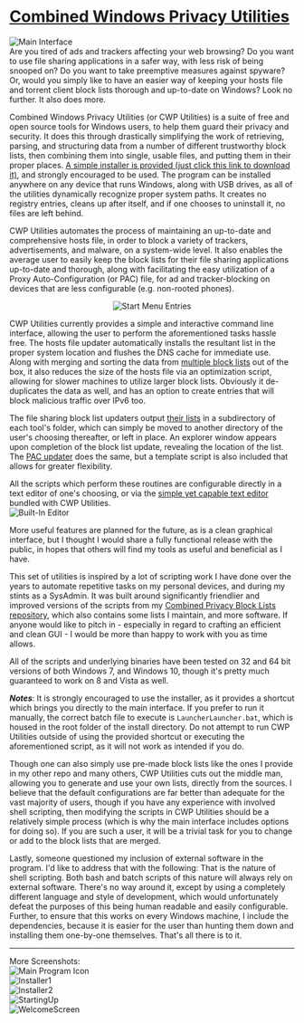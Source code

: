 # [Combined Windows Privacy Utilities](https://github.com/bongochong/CWP-Utilities/raw/master/Releases/CWP-Utilities-Stable-1.3.exe)
![Main Interface](/Screenshots/screen05-new.png)  
Are you tired of ads and trackers affecting your web browsing? Do you want to use file sharing applications in a safer way, with less risk of being snooped on? Do you want to take preemptive measures against spyware? Or, would you simply like to have an easier way of keeping your hosts file and torrent client block lists thorough and up-to-date on Windows? Look no further. It also does more.  

Combined Windows Privacy Utilities (or CWP Utilities) is a suite of free and open source tools for Windows users, to help them guard their privacy and security. It does this through drastically simplifying the work of retrieving, parsing, and structuring data from a number of different trustworthy block lists, then combining them into single, usable files, and putting them in their proper places. [A simple installer is provided (just click this link to download it)](https://github.com/bongochong/CWP-Utilities/raw/master/Releases/CWP-Utilities-Stable-1.3.exe), and strongly encouraged to be used. The program can be installed anywhere on any device that runs Windows, along with USB drives, as all of the utilities dynamically recognize proper system paths. It creates no registry entries, cleans up after itself, and if one chooses to uninstall it, no files are left behind.

CWP Utilities automates the process of maintaining an up-to-date and comprehensive hosts file, in order to block a variety of trackers, advertisements, and malware, on a system-wide level. It also enables the average user to easily keep the block lists for their file sharing applications up-to-date and thorough, along with facilitating the easy utilization of a Proxy Auto-Configuration (or PAC) file, for ad and tracker-blocking on devices that are less configurable (e.g. non-rooted phones).  
<p align="center"><img src="https://raw.githubusercontent.com/bongochong/CWP-Utilities/master/Screenshots/Start-Menu.png" alt="Start Menu Entries"></p>

CWP Utilities currently provides a simple and interactive command line interface, allowing the user to perform the aforementioned tasks hassle free. The hosts file updater automatically installs the resultant list in the proper system location and flushes the DNS cache for immediate use. Along with merging and sorting the data from [multiple block lists](/MoreInfo/DefaultHostsLists.md) out of the box, it also reduces the size of the hosts file via an optimization script, allowing for slower machines to utilize larger block lists. Obviously it de-duplicates the data as well, and has an option to create entries that will block malicious traffic over IPv6 too.

The file sharing block list updaters output [their lists](/MoreInfo/DefaultBitTorrentBlockLists.md) in a subdirectory of each tool's folder, which can simply be moved to another directory of the user's choosing thereafter, or left in place. An explorer window appears upon completion of the block list update, revealing the location of the list. The [PAC updater](/MoreInfo/DefaultPACFileSources.md) does the same, but a template script is also included that allows for greater flexibility.

All the scripts which perform these routines are configurable directly in a text editor of one's choosing, or via the [simple yet capable text editor](https://liquidninja.com/metapad/sourcecode.html) bundled with CWP Utilities.  
![Built-In Editor](/Screenshots/screen06-newer.png)

More useful features are planned for the future, as is a clean graphical interface, but I thought I would share a fully functional release with the public, in hopes that others will find my tools as useful and beneficial as I have.

This set of utilities is inspired by a lot of scripting work I have done over the years to automate repetitive tasks on my personal devices, and during my stints as a SysAdmin. It was built around significantly friendlier and improved versions of the scripts from my [Combined Privacy Block Lists repository](https://github.com/bongochong/CombinedPrivacyBlockLists/), which also contains some lists I maintain, and more software. If anyone would like to pitch in - especially in regard to crafting an efficient and clean GUI - I would be more than happy to work with you as time allows.

All of the scripts and underlying binaries have been tested on 32 and 64 bit versions of both Windows 7, and Windows 10, though it's pretty much guaranteed to work on 8 and Vista as well.

***Notes***: It is strongly encouraged to use the installer, as it provides a shortcut which brings you directly to the main interface. If you prefer to run it manually, the correct batch file to execute is `LauncherLauncher.bat`, which is housed in the root folder of the install directory. Do not attempt to run CWP Utilities outside of using the provided shortcut or executing the aforementioned script, as it will not work as intended if you do.

Though one can also simply use pre-made block lists like the ones I provide in my other repo and many others, CWP Utilities cuts out the middle man, allowing you to generate and use your own lists, directly from the sources. I believe that the default configurations are far better than adequate for the vast majority of users, though if you have any experience with involved shell scripting, then modifying the scripts in CWP Utilities should be a relatively simple process (which is why the main interface includes options for doing so). If you are such a user, it will be a trivial task for you to change or add to the block lists that are merged.

Lastly, someone questioned my inclusion of external software in the program. I'd like to address that with the following: That is the nature of shell scripting. Both bash and batch scripts of this nature will always rely on external software. There's no way around it, except by using a completely different language and style of development, which would unfortunately defeat the purposes of this being human readable and easily configurable. Further, to ensure that this works on every Windows machine, I include the dependencies, because it is easier for the user than hunting them down and installing them one-by-one themselves. That's all there is to it.

---

More Screenshots:  
![Main Program Icon](/Screenshots/Main-Icon.png)  
![Installer1](/Screenshots/screen01-new.png)  
![Installer2](/Screenshots/screen02-new.png)  
![StartingUp](/Screenshots/screen03-new.png)  
![WelcomeScreen](/Screenshots/screen04-new.png)

